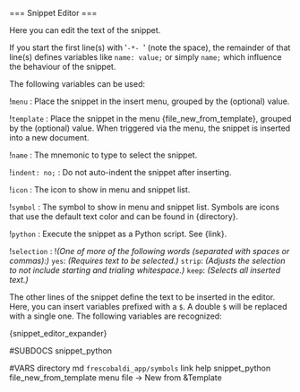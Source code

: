=== Snippet Editor ===

Here you can edit the text of the snippet.

If you start the first line(s) with '`-*- `' (note the space),
the remainder of that line(s) defines variables like `name: value;` or
simply `name;` which influence the behaviour of the snippet.

The following variables can be used:

!`menu`
: Place the snippet in the insert menu, grouped by the (optional) value.

!`template`
: Place the snippet in the menu {file_new_from_template}, grouped by the
  (optional) value. When triggered via the menu, the snippet is inserted into a
  new document.

!`name`
: The mnemonic to type to select the snippet.

!`indent: no;`
: Do not auto-indent the snippet after inserting.

!`icon`
: The icon to show in menu and snippet list.

!`symbol`
: The symbol to show in menu and snippet list. Symbols are icons that use the
  default text color and can be found in {directory}.

!`python`
: Execute the snippet as a Python script. See {link}.

!`selection`
: !_(One of more of the following words (separated with spaces or commas):)_
  `yes`: _(Requires text to be selected.)_
  `strip`: _(Adjusts the selection to not include starting and trialing
             whitespace.)_
  `keep`: _(Selects all inserted text.)_

The other lines of the snippet define the text to be inserted in the editor. 
Here, you can insert variables prefixed with a `$`. A double `$` will be 
replaced with a single one. The following variables are recognized:
        
{snippet_editor_expander}

#SUBDOCS
snippet_python

#VARS
directory md `frescobaldi_app/symbols`
link help snippet_python
file_new_from_template menu file -> New from &Template
